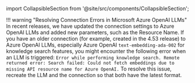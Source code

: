 import CollapsibleSection from '@site/src/components/CollapsibleSection';

!!! warning "Resolving Connection Errors in Microsoft Azure OpenAI LLMs"
    In recent releases, we have updated the connection settings to Azure OpenAI LLMs and added new parameters, such as the Resource Name.
    If you have an older connection (for example, created in the 4.53 release) to Azure OpenAI LLMs, especially Azure OpenAI `text-embedding-ada-002` for knowledge search features, you might encounter the following error when an LLM is triggered:
    `Error while performing knowledge search. Remote returned error: Search failed: Could not fetch embeddings due to missing API resource name for Azure OpenAI.`
    To resolve this issue, recreate the LLM and the connection so that both have the latest format.